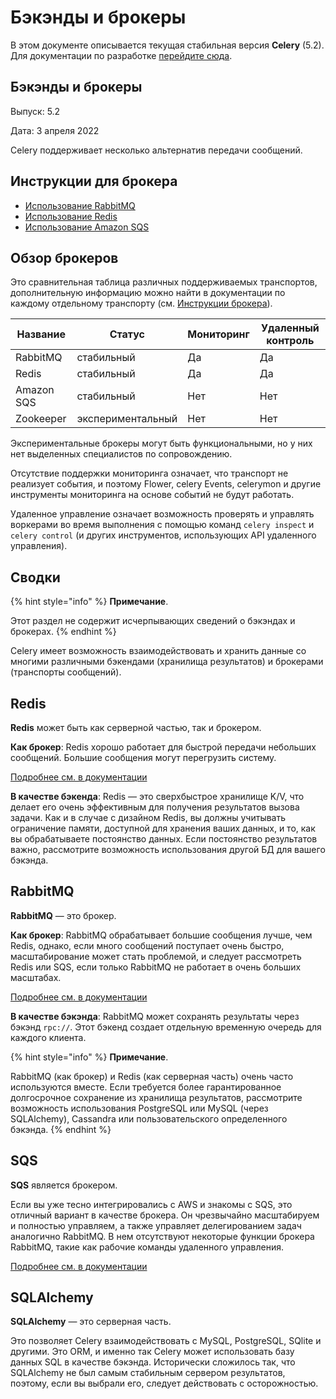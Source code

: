 # Бэкэнды и брокеры

В этом документе описывается текущая стабильная версия **Celery** (5.2). Для документации по разработке [перейдите сюда](http://docs.celeryproject.org/en/master/index.html).

## Бэкэнды и брокеры

Выпуск: 5.2

Дата: 3 апреля 2022

Celery поддерживает несколько альтернатив передачи сообщений.

## Инструкции для брокера

* [Использование RabbitMQ](ispolzovanie-rabbitmq.md)
* [Использование Redis](ispolzovanie-redis.md)
* [Использование Amazon SQS](ispolzovanie-amazon-sqs.md)

## Обзор брокеров

Это сравнительная таблица различных поддерживаемых транспортов, дополнительную информацию можно найти в документации по каждому отдельному транспорту (см. [Инструкции брокера](./#instrukcii-dlya-brokera)).

| Название   | Статус            | Мониторинг | Удаленный контроль |
| ---------- | ----------------- | ---------- | ------------------ |
| RabbitMQ   | стабильный        | Да         | Да                 |
| Redis      | стабильный        | Да         | Да                 |
| Amazon SQS | стабильный        | Нет        | Нет                |
| Zookeeper  | экспериментальный | Нет        | Нет                |

Экспериментальные брокеры могут быть функциональными, но у них нет выделенных специалистов по сопровождению.

Отсутствие поддержки мониторинга означает, что транспорт не реализует события, и поэтому Flower, celery Events, celerymon и другие инструменты мониторинга на основе событий не будут работать.

Удаленное управление означает возможность проверять и управлять воркерами во время выполнения с помощью команд `celery inspect` и `celery control` (и других инструментов, использующих API удаленного управления).

## Сводки

{% hint style="info" %}
**Примечание**.

Этот раздел не содержит исчерпывающих сведений о бэкэндах и брокерах.
{% endhint %}

Celery имеет возможность взаимодействовать и хранить данные со многими различными бэкендами (хранилища результатов) и брокерами (транспорты сообщений).

## Redis

**Redis** может быть как серверной частью, так и брокером.

**Как брокер**: Redis хорошо работает для быстрой передачи небольших сообщений. Большие сообщения могут перегрузить систему.

[Подробнее см. в документации](ispolzovanie-redis.md)

**В качестве бэкенда**: Redis — это сверхбыстрое хранилище K/V, что делает его очень эффективным для получения результатов вызова задачи. Как и в случае с дизайном Redis, вы должны учитывать ограничение памяти, доступной для хранения ваших данных, и то, как вы обрабатываете постоянство данных. Если постоянство результатов важно, рассмотрите возможность использования другой БД для вашего бэкэнда.

## RabbitMQ

**RabbitMQ** — это брокер.

**Как брокер**: RabbitMQ обрабатывает большие сообщения лучше, чем Redis, однако, если много сообщений поступает очень быстро, масштабирование может стать проблемой, и следует рассмотреть Redis или SQS, если только RabbitMQ не работает в очень больших масштабах.

[Подробнее см. в документации](ispolzovanie-rabbitmq.md)

**В качестве бэкэнда**: RabbitMQ может сохранять результаты через бэкэнд `rpc://`. Этот бэкенд создает отдельную временную очередь для каждого клиента.

{% hint style="info" %}
**Примечание**.

RabbitMQ (как брокер) и Redis (как серверная часть) очень часто используются вместе. Если требуется более гарантированное долгосрочное сохранение из хранилища результатов, рассмотрите возможность использования PostgreSQL или MySQL (через SQLAlchemy), Cassandra или пользовательского определенного бэкэнда.
{% endhint %}

## SQS

**SQS** является брокером.

Если вы уже тесно интегрировались с AWS и знакомы с SQS, это отличный вариант в качестве брокера. Он чрезвычайно масштабируем и полностью управляем, а также управляет делегированием задач аналогично RabbitMQ. В нем отсутствуют некоторые функции брокера RabbitMQ, такие как рабочие команды удаленного управления.

[Подробнее см. в документации](ispolzovanie-amazon-sqs.md)

## SQLAlchemy

**SQLAlchemy** — это серверная часть.

Это позволяет Celery взаимодействовать с MySQL, PostgreSQL, SQlite и другими. Это ORM, и именно так Celery может использовать базу данных SQL в качестве бэкэнда. Исторически сложилось так, что SQLAlchemy не был самым стабильным сервером результатов, поэтому, если вы выбрали его, следует действовать с осторожностью.
